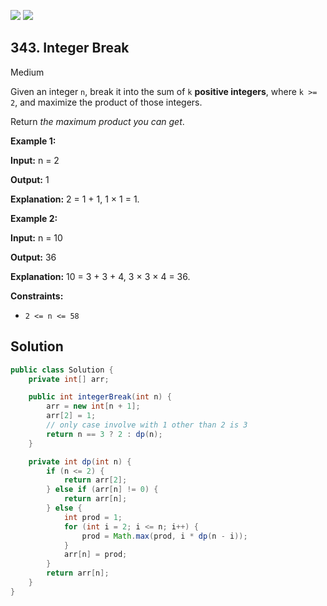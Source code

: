 [![](https://img.shields.io/github/stars/javadev/LeetCode-in-Java?label=Stars&style=flat-square)](https://github.com/javadev/LeetCode-in-Java)
[![](https://img.shields.io/github/forks/javadev/LeetCode-in-Java?label=Fork%20me%20on%20GitHub%20&style=flat-square)](https://github.com/javadev/LeetCode-in-Java/fork)

## 343\. Integer Break

Medium

Given an integer `n`, break it into the sum of `k` **positive integers**, where `k >= 2`, and maximize the product of those integers.

Return _the maximum product you can get_.

**Example 1:**

**Input:** n = 2

**Output:** 1

**Explanation:** 2 = 1 + 1, 1 × 1 = 1.

**Example 2:**

**Input:** n = 10

**Output:** 36

**Explanation:** 10 = 3 + 3 + 4, 3 × 3 × 4 = 36.

**Constraints:**

*   `2 <= n <= 58`

## Solution

```java
public class Solution {
    private int[] arr;

    public int integerBreak(int n) {
        arr = new int[n + 1];
        arr[2] = 1;
        // only case involve with 1 other than 2 is 3
        return n == 3 ? 2 : dp(n);
    }

    private int dp(int n) {
        if (n <= 2) {
            return arr[2];
        } else if (arr[n] != 0) {
            return arr[n];
        } else {
            int prod = 1;
            for (int i = 2; i <= n; i++) {
                prod = Math.max(prod, i * dp(n - i));
            }
            arr[n] = prod;
        }
        return arr[n];
    }
}
```
